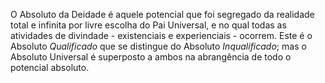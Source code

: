 O Absoluto da Deidade é aquele potencial que foi segregado da realidade total e infinita por livre escolha do Pai Universal, e no  qual todas as atividades de divindade - existenciais e experienciais - ocorrem. Este é o Absoluto *Qualificado* que se distingue do Absoluto *Inqualificado*; mas o Absoluto Universal é superposto a ambos na abrangência de todo o potencial absoluto.